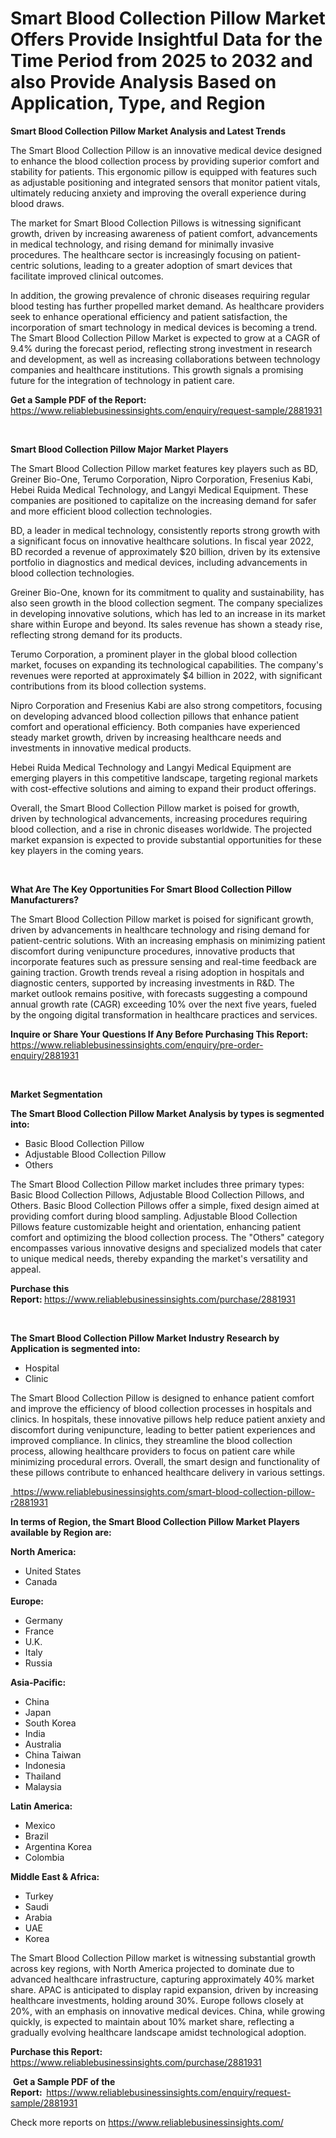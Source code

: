 <p><h1>Smart Blood Collection Pillow Market Offers Provide Insightful Data for the Time Period from 2025 to 2032 and also Provide Analysis Based on Application, Type, and Region</h1></p><p><strong>Smart Blood Collection Pillow Market Analysis and Latest Trends</strong></p>
<p><p>The Smart Blood Collection Pillow is an innovative medical device designed to enhance the blood collection process by providing superior comfort and stability for patients. This ergonomic pillow is equipped with features such as adjustable positioning and integrated sensors that monitor patient vitals, ultimately reducing anxiety and improving the overall experience during blood draws. </p><p>The market for Smart Blood Collection Pillows is witnessing significant growth, driven by increasing awareness of patient comfort, advancements in medical technology, and rising demand for minimally invasive procedures. The healthcare sector is increasingly focusing on patient-centric solutions, leading to a greater adoption of smart devices that facilitate improved clinical outcomes.</p><p>In addition, the growing prevalence of chronic diseases requiring regular blood testing has further propelled market demand. As healthcare providers seek to enhance operational efficiency and patient satisfaction, the incorporation of smart technology in medical devices is becoming a trend. The Smart Blood Collection Pillow Market is expected to grow at a CAGR of 9.4% during the forecast period, reflecting strong investment in research and development, as well as increasing collaborations between technology companies and healthcare institutions. This growth signals a promising future for the integration of technology in patient care.</p></p>
<p><strong>Get a Sample PDF of the Report:&nbsp;</strong> <a href="https://www.reliablebusinessinsights.com/enquiry/request-sample/2881931?utm_campaign=2298&utm_medium=2&utm_source=Github&utm_content=ia&utm_term=12032025&utm_id=smart-blood-collection-pillow">https://www.reliablebusinessinsights.com/enquiry/request-sample/2881931</a></p>
<p>&nbsp;</p>
<p><strong>Smart Blood Collection Pillow Major Market Players</strong></p>
<p><p>The Smart Blood Collection Pillow market features key players such as BD, Greiner Bio-One, Terumo Corporation, Nipro Corporation, Fresenius Kabi, Hebei Ruida Medical Technology, and Langyi Medical Equipment. These companies are positioned to capitalize on the increasing demand for safer and more efficient blood collection technologies.</p><p>BD, a leader in medical technology, consistently reports strong growth with a significant focus on innovative healthcare solutions. In fiscal year 2022, BD recorded a revenue of approximately $20 billion, driven by its extensive portfolio in diagnostics and medical devices, including advancements in blood collection technologies.</p><p>Greiner Bio-One, known for its commitment to quality and sustainability, has also seen growth in the blood collection segment. The company specializes in developing innovative solutions, which has led to an increase in its market share within Europe and beyond. Its sales revenue has shown a steady rise, reflecting strong demand for its products.</p><p>Terumo Corporation, a prominent player in the global blood collection market, focuses on expanding its technological capabilities. The company's revenues were reported at approximately $4 billion in 2022, with significant contributions from its blood collection systems.</p><p>Nipro Corporation and Fresenius Kabi are also strong competitors, focusing on developing advanced blood collection pillows that enhance patient comfort and operational efficiency. Both companies have experienced steady market growth, driven by increasing healthcare needs and investments in innovative medical products.</p><p>Hebei Ruida Medical Technology and Langyi Medical Equipment are emerging players in this competitive landscape, targeting regional markets with cost-effective solutions and aiming to expand their product offerings.</p><p>Overall, the Smart Blood Collection Pillow market is poised for growth, driven by technological advancements, increasing procedures requiring blood collection, and a rise in chronic diseases worldwide. The projected market expansion is expected to provide substantial opportunities for these key players in the coming years.</p></p>
<p>&nbsp;</p>
<p><strong>What Are The Key Opportunities For Smart Blood Collection Pillow Manufacturers?</strong></p>
<p><p>The Smart Blood Collection Pillow market is poised for significant growth, driven by advancements in healthcare technology and rising demand for patient-centric solutions. With an increasing emphasis on minimizing patient discomfort during venipuncture procedures, innovative products that incorporate features such as pressure sensing and real-time feedback are gaining traction. Growth trends reveal a rising adoption in hospitals and diagnostic centers, supported by increasing investments in R&D. The market outlook remains positive, with forecasts suggesting a compound annual growth rate (CAGR) exceeding 10% over the next five years, fueled by the ongoing digital transformation in healthcare practices and services.</p></p>
<p><strong>Inquire or Share Your Questions If Any Before Purchasing This Report:</strong> <a href="https://www.reliablebusinessinsights.com/enquiry/pre-order-enquiry/2881931?utm_campaign=2298&utm_medium=2&utm_source=Github&utm_content=ia&utm_term=12032025&utm_id=smart-blood-collection-pillow">https://www.reliablebusinessinsights.com/enquiry/pre-order-enquiry/2881931</a></p>
<p>&nbsp;</p>
<p><strong>Market Segmentation</strong></p>
<p><strong>The Smart Blood Collection Pillow Market Analysis by types is segmented into:</strong></p>
<p><ul><li> Basic Blood Collection Pillow</li><li>Adjustable Blood Collection Pillow</li><li>Others </li></ul></p>
<p><p>The Smart Blood Collection Pillow market includes three primary types: Basic Blood Collection Pillows, Adjustable Blood Collection Pillows, and Others. Basic Blood Collection Pillows offer a simple, fixed design aimed at providing comfort during blood sampling. Adjustable Blood Collection Pillows feature customizable height and orientation, enhancing patient comfort and optimizing the blood collection process. The "Others" category encompasses various innovative designs and specialized models that cater to unique medical needs, thereby expanding the market's versatility and appeal.</p></p>
<p><strong>Purchase this Report:&nbsp;</strong><a href="https://www.reliablebusinessinsights.com/purchase/2881931?utm_campaign=2298&utm_medium=2&utm_source=Github&utm_content=ia&utm_term=12032025&utm_id=smart-blood-collection-pillow">https://www.reliablebusinessinsights.com/purchase/2881931</a></p>
<p>&nbsp;</p>
<p><strong>The Smart Blood Collection Pillow Market Industry Research by Application is segmented into:</strong></p>
<p><ul><li> Hospital</li><li>Clinic </li></ul></p>
<p><p>The Smart Blood Collection Pillow is designed to enhance patient comfort and improve the efficiency of blood collection processes in hospitals and clinics. In hospitals, these innovative pillows help reduce patient anxiety and discomfort during venipuncture, leading to better patient experiences and improved compliance. In clinics, they streamline the blood collection process, allowing healthcare providers to focus on patient care while minimizing procedural errors. Overall, the smart design and functionality of these pillows contribute to enhanced healthcare delivery in various settings.</p></p>
<p><a href="https://www.reliablebusinessinsights.com/smart-blood-collection-pillow-r2881931?utm_campaign=2298&utm_medium=2&utm_source=Github&utm_content=ia&utm_term=12032025&utm_id=smart-blood-collection-pillow">&nbsp;https://www.reliablebusinessinsights.com/smart-blood-collection-pillow-r2881931</a></p>
<p><strong>In terms of Region, the Smart Blood Collection Pillow Market Players available by Region are:</strong></p>
<p>
    <p> <strong> North America: </strong>
        <ul>
            <li>United States</li>
            <li>Canada</li>
        </ul>
        </p> 
    <p> <strong> Europe: </strong>
        <ul>
            <li>Germany</li>
            <li>France</li>
            <li>U.K.</li>
            <li>Italy</li>
            <li>Russia</li>
        </ul>
        </p> 
    <p> <strong> Asia-Pacific: </strong>
        <ul>
            <li>China</li>
            <li>Japan</li>
            <li>South Korea</li>
            <li>India</li>
            <li>Australia</li>
            <li>China Taiwan</li>
            <li>Indonesia</li>
            <li>Thailand</li>
            <li>Malaysia</li>
        </ul>
        </p> 
    <p> <strong> Latin America: </strong>
        <ul>
            <li>Mexico</li>
            <li>Brazil</li>
            <li>Argentina Korea</li>
            <li>Colombia</li>
        </ul>
        </p> 
    <p> <strong> Middle East & Africa: </strong>
        <ul>
            <li>Turkey</li>
            <li>Saudi</li>
            <li>Arabia</li>
            <li>UAE</li>
            <li>Korea</li>
        </ul>
    </p>
    </p>
<p><p>The Smart Blood Collection Pillow market is witnessing substantial growth across key regions, with North America projected to dominate due to advanced healthcare infrastructure, capturing approximately 40% market share. APAC is anticipated to display rapid expansion, driven by increasing healthcare investments, holding around 30%. Europe follows closely at 20%, with an emphasis on innovative medical devices. China, while growing quickly, is expected to maintain about 10% market share, reflecting a gradually evolving healthcare landscape amidst technological adoption.</p></p>
<p><strong>Purchase this Report: </strong><a href="https://www.reliablebusinessinsights.com/purchase/2881931?utm_campaign=2298&utm_medium=2&utm_source=Github&utm_content=ia&utm_term=12032025&utm_id=smart-blood-collection-pillow">https://www.reliablebusinessinsights.com/purchase/2881931</a></p>
<p>&nbsp;<strong>Get a Sample PDF of the Report:&nbsp;&nbsp;</strong><a href="https://www.reliablebusinessinsights.com/enquiry/request-sample/2881931?utm_campaign=2298&utm_medium=2&utm_source=Github&utm_content=ia&utm_term=12032025&utm_id=smart-blood-collection-pillow">https://www.reliablebusinessinsights.com/enquiry/request-sample/2881931</a></p>
<p><strong></strong></p>
<p>Check more reports on <a href="https://www.reliablebusinessinsights.com/?utm_campaign=2298&utm_medium=2&utm_source=Github&utm_content=ia&utm_term=12032025&utm_id=smart-blood-collection-pillow">https://www.reliablebusinessinsights.com/</a></p>